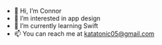 - 👋 Hi, I’m Connor
- 👀 I’m interested in app design
- 🌱 I’m currently learning Swift
- 📫 You can reach me at katatonic05@gmail.com

